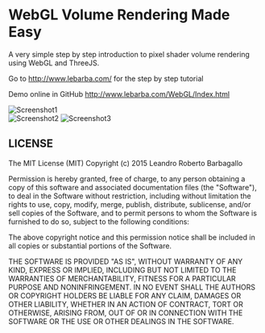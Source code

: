 WebGL Volume Rendering Made Easy
====================
A very simple step by step introduction to pixel shader volume rendering using WebGL and ThreeJS.

Go to  http://www.lebarba.com/ for the step by step tutorial

Demo online in GitHub http://www.lebarba.com/WebGL/Index.html



![Screenshot1](https://raw.githubusercontent.com/lebarba/WebGLVolumeRendering/master/Web/img/Bonsai.jpg)    
![Screenshot2](https://raw.githubusercontent.com/lebarba/WebGLVolumeRendering/master/Web/img/Foot.jpg)    ![Screenshot3](https://raw.githubusercontent.com/lebarba/WebGLVolumeRendering/master/Web/img/Teapot.jpg)    


## LICENSE

The MIT License (MIT)
Copyright (c) 2015 Leandro Roberto Barbagallo

Permission is hereby granted, free of charge, to any person obtaining a copy of this software and associated documentation files (the "Software"), to deal in the Software without restriction, including without limitation the rights to use, copy, modify, merge, publish, distribute, sublicense, and/or sell copies of the Software, and to permit persons to whom the Software is furnished to do so, subject to the following conditions:

The above copyright notice and this permission notice shall be included in all copies or substantial portions of the Software.

THE SOFTWARE IS PROVIDED "AS IS", WITHOUT WARRANTY OF ANY KIND, EXPRESS OR IMPLIED, INCLUDING BUT NOT LIMITED TO THE WARRANTIES OF MERCHANTABILITY, FITNESS FOR A PARTICULAR PURPOSE AND NONINFRINGEMENT. IN NO EVENT SHALL THE AUTHORS OR COPYRIGHT HOLDERS BE LIABLE FOR ANY CLAIM, DAMAGES OR OTHER LIABILITY, WHETHER IN AN ACTION OF CONTRACT, TORT OR OTHERWISE, ARISING FROM, OUT OF OR IN CONNECTION WITH THE SOFTWARE OR THE USE OR OTHER DEALINGS IN THE SOFTWARE.

